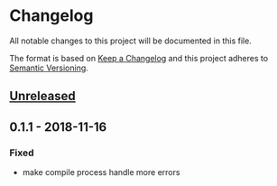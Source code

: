 # Changelog
All notable changes to this project will be documented in this file.

The format is based on [Keep a Changelog](http://keepachangelog.com/en/1.0.0/)
and this project adheres to [Semantic Versioning](http://semver.org/spec/v2.0.0.html).

## [Unreleased]

## 0.1.1 - 2018-11-16
### Fixed
- make compile process handle more errors

[unreleased]: https://github.com/:ministryofjustice/analytics-platform-cran-proxy/compare/v0.1.1...HEAD
